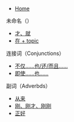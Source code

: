 * [Home](/index)

未命名（）

* [才、就](/cai_jiu)
* [在 + topic](/zai_topic)

连接词（Conjunctions）

* [不仅……也/还/而且……](/bujin_erqie)
* [即使……也……](/jishi)

副词（Adverbds）

* [从来](/conglai)
* [刚、刚才、刚刚](/gang)
* [正好](/zhenghao)